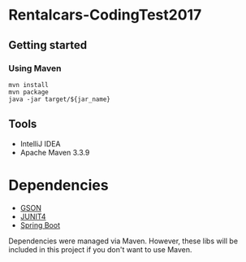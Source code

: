 # Rentalcars-CodingTest2017

## Getting started
### Using Maven

    mvn install
    mvn package
    java -jar target/${jar_name}
    
## Tools
- IntelliJ IDEA
- Apache Maven 3.3.9

# Dependencies
- [GSON](https://github.com/google/gson)
- [JUNIT4](https://mvnrepository.com/artifact/junit/junit/4.12)
- [Spring Boot](https://github.com/spring-projects/spring-boot/tree/master/spring-boot-tools/spring-boot-maven-plugin)

Dependencies were managed via Maven. However, these libs will be included in this project if you don't want to use Maven.

